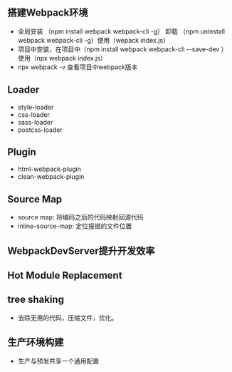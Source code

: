 ## 搭建Webpack环境

* 全局安装 （npm install webpack webpack-cli -g） 卸载 （npm uninstall webpack webpack-cli -g）使用（wepack index.js）
* 项目中安装，在项目中（npm install webpack webpack-cli --save-dev ）使用（npx webpack index.js）
* npx webpack -v  查看项目中webpack版本

## Loader

* style-loader
* css-loader
* sass-loader
* postcss-loader

## Plugin

* html-webpack-plugin
* clean-webpack-plugin

## Source Map

* source map: 将编码之后的代码映射回源代码
* inline-source-map: 定位报错的文件位置

## WebpackDevServer提升开发效率

## Hot Module Replacement

## tree shaking

* 去除无用的代码，压缩文件，优化。

## 生产环境构建

* 生产与预发共享一个通用配置




